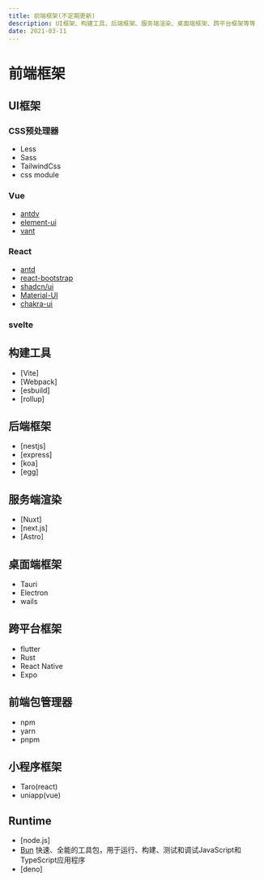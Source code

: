 ```yaml
---
title: 前端框架(不定期更新)
description: UI框架、构建工具、后端框架、服务端渲染、桌面端框架、跨平台框架等等
date: 2021-03-11
---
```


# 前端框架

## UI框架

### CSS预处理器

- Less
- Sass
- TailwindCss
- css module

### Vue

- [antdv](https://www.antdv.com/components/menu-cn/)
- [element-ui](https://element.eleme.io/#/zh-CN)
- [vant](https://vant-ui.github.io/vant/#/zh-CN)

### React

- [antd](https://ant.design/index-cn)
- [react-bootstrap](https://react-bootstrap.github.io/)
- [shadcn/ui](https://ui.shadcn.com/docs)
- [Material-UI](https://mui.com/material-ui)
- [chakra-ui](https://chakra-ui.com)

### svelte

## 构建工具

- [Vite]
- [Webpack]
- [esbuild]
- [rollup]

## 后端框架

- [nestjs]
- [express]
- [koa]
- [egg]

## 服务端渲染

- [Nuxt]
- [next.js]
- [Astro]

## 桌面端框架

- Tauri
- Electron
- wails

## 跨平台框架

- flutter
- Rust
- React Native
- Expo

## 前端包管理器

- npm
- yarn
- pnpm

## 小程序框架

- Taro(react)
- uniapp(vue)

## Runtime

- [node.js]
- [Bun](https://bun.sh/docs) 快速、全能的工具包，用于运行、构建、测试和调试JavaScript和TypeScript应用程序
- [deno]
